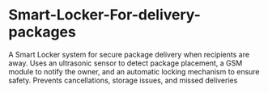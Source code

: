 # Smart-Locker-For-delivery-packages
A Smart Locker system for secure package delivery when recipients are away. Uses an ultrasonic sensor to detect package placement, a GSM module to notify the owner, and an automatic locking mechanism to ensure safety. Prevents cancellations, storage issues, and missed deliveries
